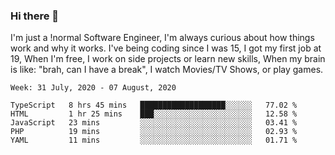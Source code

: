 ### Hi there 👋

I'm just a !normal Software Engineer, I'm always curious about how things work and why it works. I've being coding since I was 15, I got my first job at 19, When I'm free, I work on side projects or learn new skills, When my brain is like: "brah, can I have a break", I watch Movies/TV Shows, or play games.

<!--START_SECTION:waka-->
```text
Week: 31 July, 2020 - 07 August, 2020

TypeScript   8 hrs 45 mins   ███████████████████░░░░░░   77.02 % 
HTML         1 hr 25 mins    ███░░░░░░░░░░░░░░░░░░░░░░   12.58 % 
JavaScript   23 mins         ░░░░░░░░░░░░░░░░░░░░░░░░░   03.41 % 
PHP          19 mins         ░░░░░░░░░░░░░░░░░░░░░░░░░   02.93 % 
YAML         11 mins         ░░░░░░░░░░░░░░░░░░░░░░░░░   01.71 %
```
<!--END_SECTION:waka-->

<!--
**Oudmane/Oudmane** is a ✨ _special_ ✨ repository because its `README.md` (this file) appears on your GitHub profile.

Here are some ideas to get you started:

- 🔭 I’m currently working on ...
- 🌱 I’m currently learning ...
- 👯 I’m looking to collaborate on ...
- 🤔 I’m looking for help with ...
- 💬 Ask me about ...
- 📫 How to reach me: ...
- 😄 Pronouns: ...
- ⚡ Fun fact: ...
-->
